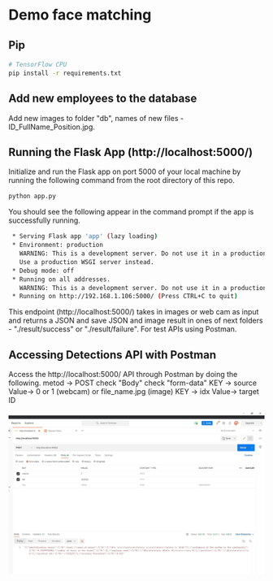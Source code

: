 # Demo face matching
## Pip
```bash
# TensorFlow CPU
pip install -r requirements.txt
```
## Add new employees to the database 
Add new images to folder "db", names of new files - ID_FullName_Position.jpg.
## Running the Flask App (http://localhost:5000/)
Initialize and run the Flask app on port 5000 of your local machine by running the following command from the root directory of this repo.
```bash
python app.py
```
You should see the following appear in the command prompt if the app is successfully running.
```bash
 * Serving Flask app 'app' (lazy loading)
 * Environment: production
   WARNING: This is a development server. Do not use it in a production deployment.
   Use a production WSGI server instead.
 * Debug mode: off
 * Running on all addresses.
   WARNING: This is a development server. Do not use it in a production deployment.
 * Running on http://192.168.1.106:5000/ (Press CTRL+C to quit)
```
 This endpoint (http://localhost:5000/) takes in images or web cam as input and returns a JSON and save JSON and image result in ones of next folders - "./result/success" or "./result/failure".
For test APIs using Postman.
## Accessing Detections API with Postman 
Access the http://localhost:5000/ API through Postman by doing the following.
metod -> POST
check "Body"
check "form-data"
KEY -> source Value-> 0 or 1 (webcam) or file_name.jpg (image)
KEY -> idx Value-> target ID

![response](https://github.com/shubinss/face_matching/blob/4f127743f652bcf5899116c1c2b330d85e7373db/postman_access.jpeg)

